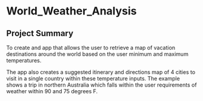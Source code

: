# World_Weather_Analysis
## Project Summary
To create and app that allows the user to retrieve a map of vacation destinations around the world based on the user minimum and maximum temperatures.  

The app also creates a suggested itinerary and directions map of 4 cities to visit in a single country within these temperature inputs.  The example shows a trip in northern Australia which falls within the user requirements of weather within 90 and 75 degrees F.

